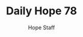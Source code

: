 ---
image: /assets/img/daily-hope-default-artwork.png
title: Daily Hope 78
number: 78
categories:
  - Daily Hope
author: Hope Staff
notes: Daily Hope 78
embed: >-
  <iframe style="border-radius:12px" src="https://open.spotify.com/embed/episode/0XW5Ge9RmgZboNRI49ehp8?utm_source=generator" width="100%" height="352" frameBorder="0" allowfullscreen="" allow="autoplay; clipboard-write; encrypted-media; fullscreen; picture-in-picture" loading="lazy"></iframe>
---